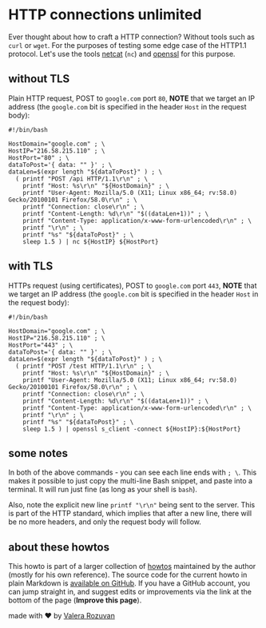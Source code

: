 # HTTP connections unlimited

Ever thought about how to craft a HTTP connection? Without tools such as `curl` or `wget`. For the purposes of testing some edge case of the HTTP1.1 protocol. Let's use the tools [netcat](https://en.wikipedia.org/wiki/Netcat) (`nc`) and [openssl](https://en.wikipedia.org/wiki/OpenSSL) for this purpose.

## without TLS

Plain HTTP request, POST to `google.com` port `80`, **NOTE** that we target an IP address (the `google.com` bit is specified in the header `Host` in the request body):

```shell
#!/bin/bash

HostDomain="google.com" ; \
HostIP="216.58.215.110" ; \
HostPort="80" ; \
dataToPost='{ data: "" }' ; \
dataLen=$(expr length "${dataToPost}" ) ; \
  ( printf "POST /api HTTP/1.1\r\n" ; \
    printf "Host: %s\r\n" "${HostDomain}" ; \
    printf "User-Agent: Mozilla/5.0 (X11; Linux x86_64; rv:58.0) Gecko/20100101 Firefox/58.0\r\n" ; \
    printf "Connection: close\r\n" ; \
    printf "Content-Length: %d\r\n" "$((dataLen+1))" ; \
    printf "Content-Type: application/x-www-form-urlencoded\r\n" ; \
    printf "\r\n" ; \
    printf "%s" "${dataToPost}" ; \
    sleep 1.5 ) | nc ${HostIP} ${HostPort}
```

## with TLS

HTTPs request (using certificates), POST to `google.com` port `443`, **NOTE** that we target an IP address (the `google.com` bit is specified in the header `Host` in the request body):

```shell
#!/bin/bash

HostDomain="google.com" ; \
HostIP="216.58.215.110" ; \
HostPort="443" ; \
dataToPost='{ data: "" }' ; \
dataLen=$(expr length "${dataToPost}" ) ; \
  ( printf "POST /test HTTP/1.1\r\n" ; \
    printf "Host: %s\r\n" "${HostDomain}" ; \
    printf "User-Agent: Mozilla/5.0 (X11; Linux x86_64; rv:58.0) Gecko/20100101 Firefox/58.0\r\n" ; \
    printf "Connection: close\r\n" ; \
    printf "Content-Length: %d\r\n" "$((dataLen+1))" ; \
    printf "Content-Type: application/x-www-form-urlencoded\r\n" ; \
    printf "\r\n" ; \
    printf "%s" "${dataToPost}" ; \
    sleep 1.5 ) | openssl s_client -connect ${HostIP}:${HostPort}
```

## some notes

In both of the above commands - you can see each line ends with `; \`. This makes it possible to just copy the multi-line Bash snippet, and paste into a terminal. It will run just fine (as long as your shell is `bash`).

Also, note the explicit new line `printf "\r\n"` being sent to the server. This is part of the HTTP standard, which implies that after a new line, there will be no more headers, and only the request body will follow.

## about these howtos

This howto is part of a larger collection of [howtos](https://howtos.rozuvan.net/) maintained by the author (mostly for his own reference). The source code for the current howto in plain Markdown is [available on GitHub](https://github.com/valera-rozuvan/howtos/blob/main/docs/033-http-connections-unlimited.md). If you have a GitHub account, you can jump straight in, and suggest edits or improvements via the link at the bottom of the page (**Improve this page**).

made with ❤ by [Valera Rozuvan](https://valera.rozuvan.net/)
